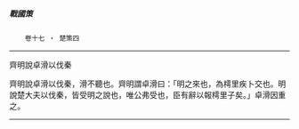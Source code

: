 

##### 戰國策
　　`卷十七 ‧ 楚策四`

* * *

齊明說卓滑以伐秦

齊明說卓滑以伐秦，滑不聽也。齊明謂卓滑曰：「明之來也，為樗里疾卜交也。明說楚大夫以伐秦，皆受明之說也，唯公弗受也，臣有辭以報樗里子矣。」卓滑因重之。

* * *

